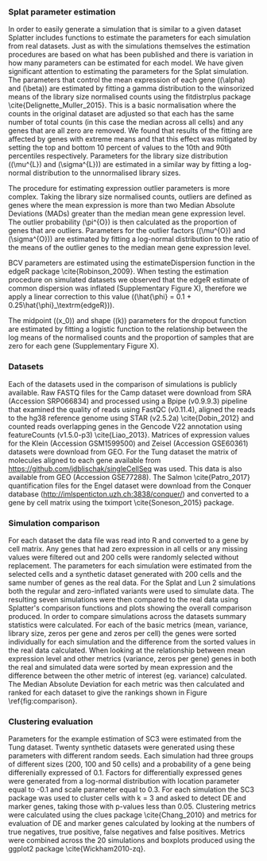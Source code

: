 ### Splat parameter estimation

In order to easily generate a simulation that is similar to a given dataset Splatter includes functions to estimate the parameters for each simulation from real datasets. Just as with the simulations themselves the estimation procedures are based on what has been published and there is variation in how many parameters can be estimated for each model. We have given significant attention to estimating the parameters for the Splat simulation. The parameters that control the mean expression of each gene (\(\alpha\) and \(\beta\)) are estimated by fitting a gamma distribution to the winsorized means of the library size normalised counts using the fitdistrplus package \cite{Delignette_Muller_2015}. This is a basic normalisation where the counts in the original dataset are adjusted so that each has the same number of total counts (in this case the median across all cells) and any genes that are all zero are removed. We found that results of the fitting are affected by genes with extreme means and that this effect was mitigated by setting the top and bottom 10 percent of values to the 10th and 90th percentiles respectively. Parameters for the library size distribution (\(\mu^{L}\) and \(\sigma^{L}\)) are estimated in a similar way by fitting a log-normal distribution to the unnormalised library sizes.

The procedure for estimating expression outlier parameters is more complex. Taking the library size normalised counts, outliers are defined as genes where the mean expression is more than two Median Absolute Deviations (MADs) greater than the median mean gene expression level. The outlier probability \(\pi^{O}\) is then calculated as the proportion of genes that are outliers. Parameters for the outlier factors (\(\mu^{O}\) and \(\sigma^{O}\)) are estimated by fitting a log-normal distribution to the ratio of the means of the outlier genes to the median mean gene expression level.

BCV parameters are estimated using the estimateDispersion function in the edgeR package \cite{Robinson_2009}. When testing the estimation procedure on simulated datasets we observed that the edgeR estimate of common dispersion was inflated (Supplementary Figure X), therefore we apply a linear correction to this value (\(\hat{\phi} = 0.1 + 0.25\hat{\phi}_\textrm{edgeR}\)).

The midpoint (\(x_0\)) and shape (\(k\)) parameters for the dropout function are estimated by fitting a logistic function to the relationship between the log means of the normalised counts and the proportion of samples that are zero for each gene (Supplementary Figure X).

### Datasets

Each of the datasets used in the comparison of simulations is publicly available. Raw FASTQ files for the Camp dataset were download from SRA (Accession SRP066834) and processed using a Bpipe (v0.9.9.3) pipeline that examined the quality of reads using FastQC (v0.11.4), aligned the reads to the hg38 reference genome using STAR (v2.5.2a) \cite{Dobin_2012} and counted reads overlapping genes in the Gencode V22 annotation using featureCounts (v1.5.0-p3) \cite{Liao_2013}. Matrices of expression values for the Klein (Accession GSM1599500) and Zeisel (Accession GSE60361) datasets were download from GEO. For the Tung dataset the matrix of molecules aligned to each gene available from https://github.com/jdblischak/singleCellSeq was used. This data is also available from GEO (Accession GSE77288). The Salmon \cite{Patro_2017} quantification files for the Engel dataset were download from the Conquer database (http://imlspenticton.uzh.ch:3838/conquer/) and converted to a gene by cell matrix using the tximport \cite{Soneson_2015} package.

### Simulation comparison

For each dataset the data file was read into R and converted to a gene by cell matrix. Any genes that had zero expression in all cells or any missing values were filtered out and 200 cells were randomly selected without replacement. The parameters for each simulation were estimated from the selected cells and a synthetic dataset generated with 200 cells and the same number of genes as the real data. For the Splat and Lun 2 simulations both the regular and zero-inflated variants were used to simulate data. The resulting seven simulations were then compared to the real data using Splatter's comparison functions and plots showing the overall comparison produced. In order to compare simulations across the datasets summary statistics were calculated. For each of the basic metrics (mean, variance, library size, zeros per gene and zeros per cell) the genes were sorted individually for each simulation and the difference from the sorted values in the real data calculated. When looking at the relationship between mean expression level and other metrics (variance, zeros per gene) genes in both the real and simulated data were sorted by mean expression and the difference between the other metric of interest (eg. variance) calculated. The Median Absolute Deviation for each metric was then calculated and ranked for each dataset to give the rankings shown in Figure \ref{fig:comparison}.

### Clustering evaluation

Parameters for the example estimation of SC3 were estimated from the Tung dataset. Twenty synthetic datasets were generated using these parameters with different random seeds. Each simulation had three groups of different sizes (200, 100 and 50 cells) and a probability of a gene being differenially expressed of 0.1. Factors for differentially expressed genes were generated from a log-normal distribution with location parameter equal to -0.1 and scale parameter equal to 0.3. For each simulation the SC3 package was used to cluster cells with k = 3 and asked to detect DE and marker genes, taking those with p-values less than 0.05. Clustering metrics were calculated using the clues package \cite{Chang_2010} and metrics for evaluation of DE and marker genes calculated by looking at the numbers of true negatives, true positive, false negatives and false positives. Metrics were combined across the 20 simulations and boxplots produced using the ggplot2 package \cite{Wickham2010-zq}.
